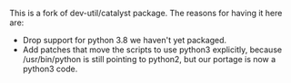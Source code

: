 This is a fork of dev-util/catalyst package. The reasons for having it
here are:

- Drop support for python 3.8 we haven't yet packaged.
- Add patches that move the scripts to use python3 explicitly, because
  /usr/bin/python is still pointing to python2, but our portage is now
  a python3 code.

